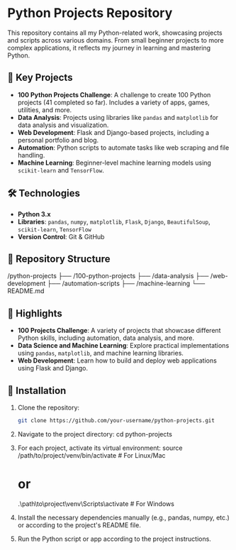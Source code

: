 # Python Projects Repository

This repository contains all my Python-related work, showcasing projects and scripts across various domains. From small beginner projects to more complex applications, it reflects my journey in learning and mastering Python.

## 🚀 Key Projects

- **100 Python Projects Challenge**: A challenge to create 100 Python projects (41 completed so far). Includes a variety of apps, games, utilities, and more.
- **Data Analysis**: Projects using libraries like `pandas` and `matplotlib` for data analysis and visualization.
- **Web Development**: Flask and Django-based projects, including a personal portfolio and blog.
- **Automation**: Python scripts to automate tasks like web scraping and file handling.
- **Machine Learning**: Beginner-level machine learning models using `scikit-learn` and `TensorFlow`.

## 🛠️ Technologies

- **Python 3.x**
- **Libraries**: `pandas`, `numpy`, `matplotlib`, `Flask`, `Django`, `BeautifulSoup`, `scikit-learn`, `TensorFlow`
- **Version Control**: Git & GitHub

## 📂 Repository Structure

/python-projects ├── /100-python-projects ├── /data-analysis ├── /web-development ├── /automation-scripts ├── /machine-learning └── README.md


## 🌟 Highlights

- **100 Projects Challenge**: A variety of projects that showcase different Python skills, including automation, data analysis, and more.
- **Data Science and Machine Learning**: Explore practical implementations using `pandas`, `matplotlib`, and machine learning libraries.
- **Web Development**: Learn how to build and deploy web applications using Flask and Django.

## 🔧 Installation

1. Clone the repository:
   ```bash
   git clone https://github.com/your-username/python-projects.git
2. Navigate to the project directory:
   cd python-projects
3. For each project, activate its virtual environment:
   source /path/to/project/venv/bin/activate  # For Linux/Mac
   # or
   .\path\to\project\venv\Scripts\activate    # For Windows
4. Install the necessary dependencies manually (e.g., pandas, numpy, etc.) or according to the project's README file.

5. Run the Python script or app according to the project instructions.
